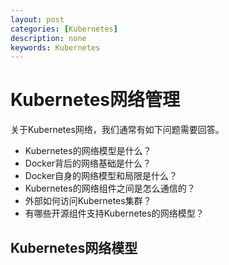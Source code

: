 ```yaml
---
layout: post
categories: [Kubernetes]
description: none
keywords: Kubernetes
---
```

# Kubernetes网络管理


关于Kubernetes网络，我们通常有如下问题需要回答。
- Kubernetes的网络模型是什么？
- Docker背后的网络基础是什么？
- Docker自身的网络模型和局限是什么？
- Kubernetes的网络组件之间是怎么通信的？
- 外部如何访问Kubernetes集群？
- 有哪些开源组件支持Kubernetes的网络模型？

## Kubernetes网络模型